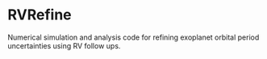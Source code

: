 # RVRefine
Numerical simulation and analysis code for refining exoplanet orbital period uncertainties using RV follow ups.
